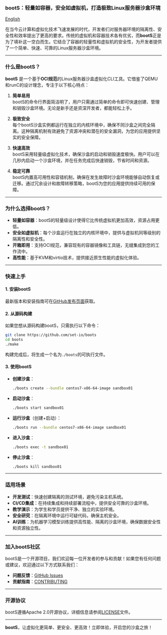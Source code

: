 ### **bootS：轻量如容器，安全如虚拟机，打造极致Linux服务器沙盒环境**

[English](https://github.com/set-io/boots/blob/main/README.md)

在当今云计算和虚拟化技术飞速发展的时代，开发者们对服务器环境的隔离性、安全性和效率提出了更高的要求。传统的虚拟机和容器技术各有优劣，而**bootS**正是为了填补这一空白而生。它结合了容器的轻量性和虚拟机的安全性，为开发者提供了一个简单、快速、可靠的Linux服务器沙盒环境。

---

### **什么是bootS？**

**bootS** 是一个基于**OCI规范**的Linux服务器沙盒虚拟化CLI工具。它借鉴了QEMU和runC的设计理念，专注于以下核心特点：

1. **简单易用**  
   bootS的命令行界面简洁明了，用户只需通过简单的命令即可快速创建、管理和销毁沙盒环境。无论是新手还是资深开发者，都能轻松上手。

2. **极致安全**  
   每个bootS沙盒实例都运行在独立的内核环境中，确保不同沙盒之间完全隔离。这种隔离机制有效避免了资源冲突和潜在的安全漏洞，为您的应用提供坚实的安全保障。

3. **快速高效**  
   bootS采用轻量级虚拟化技术，确保沙盒的启动和销毁速度极快。用户可以在几秒内启动一个沙盒环境，并在任务完成后快速销毁，节省时间和资源。

4. **稳定可靠**  
   bootS内置高可用性和容错机制，确保在发生故障时沙盒环境能够自动恢复或迁移。通过冗余设计和故障转移策略，bootS为您的应用提供持续可用的保障。

---

### **为什么选择bootS？**

- **轻量如容器**：bootS的轻量级设计使得它比传统虚拟机更加高效，资源占用更低。
- **安全如虚拟机**：每个沙盒运行在独立的内核环境中，提供与虚拟机同等级别的隔离性和安全性。
- **开箱即用**：支持OCI规范，兼容现有的容器镜像和工具链，无缝集成到您的工作流中。
- **高性能**：基于KVM和virtio技术，提供接近原生性能的虚拟化体验。

---

### **快速上手**

#### 1. 安装bootS
最新版本和安装指南可在[GitHub发布页面](https://github.com/set-io/boots/releases/)获取。

#### 2. 从源码构建
如果您想从源码构建bootS，只需执行以下命令：
```sh
git clone https://github.com/set-io/boots
cd boots
./make
```
构建完成后，将生成一个名为`./boots`的可执行文件。

#### 3. 使用bootS
- **创建沙盒**：
  ```sh
  ./boots create --bundle centos7-x86-64-image sandbox01
  ```
- **启动沙盒**：
  ```sh
  ./boots start sandbox01
  ```
- **运行沙盒**（创建+启动）：
  ```sh
  ./boots run --bundle centos7-x86-64-image sandbox01
  ```
- **进入沙盒**：
  ```sh
  ./boots exec -t sandbox01
  ```
- **停止沙盒**：
  ```sh
  ./boots kill sandbox01
  ```

---

### **适用场景**

- **开发测试**：快速创建隔离的测试环境，避免污染主机系统。
- **CI/CD集成**：在持续集成和持续部署流程中，提供安全可靠的沙盒环境。
- **教学演示**：为学生和学员提供干净、独立的实验环境。
- **安全研究**：在隔离环境中运行可疑代码，确保主机安全。
- **AI训练**：为机器学习模型训练提供高性能、隔离的沙盒环境，确保数据安全性和资源独立性。

---

### **加入bootS社区**

bootS是一个开源项目，我们欢迎每一位开发者的参与和贡献！如果您有任何问题或建议，欢迎通过以下方式联系我们：
- **问题反馈**：[GitHub Issues](https://github.com/set-io/boots/issues)
- **贡献指南**：[CONTRIBUTING](CONTRIBUTING.md)

---

### **开源协议**

bootS遵循Apache 2.0开源协议，详细信息请参阅[LICENSE](LICENSE)文件。

---

**bootS**，让虚拟化更简单、更安全、更高效！立即体验，开启您的沙盒之旅！
